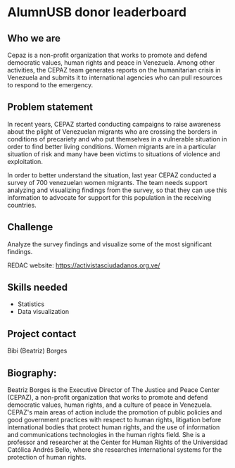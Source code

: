 # AlumnUSB donor leaderboard

## Who we are
Cepaz is a non-profit organization that works to promote and defend democratic values, human rights and peace in Venezuela. Among other activities, the CEPAZ team generates reports on the humanitarian crisis in Venezuela and submits it to international agencies who can pull resources to respond to the emergency.

## Problem statement
In recent years, CEPAZ started conducting campaigns to raise awareness about the plight of Venezuelan migrants who are crossing the borders in conditions of precariety and who put themselves in a vulnerable situation in order to find better living conditions. Women migrants are in a particular situation of risk and many have been victims to situations of violence and exploitation.

In order to better understand the situation, last year CEPAZ conducted a survey of 700 venezuelan women migrants. The team needs support analyzing and visualizing findings from the survey, so that they can use this information to advocate for support for this population in the receiving countries.


## Challenge


Analyze the survey findings and visualize some of the most significant findings.

REDAC website: https://activistasciudadanos.org.ve/
## Skills needed
- Statistics
- Data visualization

## Project contact

Bibi (Beatriz) Borges

## Biography:

Beatriz Borges is the Executive Director of The Justice and Peace Center (CEPAZ), a non-profit organization that works to promote and defend democratic values, human rights, and a culture of peace in Venezuela. CEPAZ's main areas of action include the promotion of public policies and good government practices with respect to human rights, litigation before international bodies that protect human rights, and the use of information and communications technologies in the human rights field. She is a professor and researcher at the Center for Human Rights of the Universidad Católica Andrés Bello, where she researches international systems for the protection of human rights.
